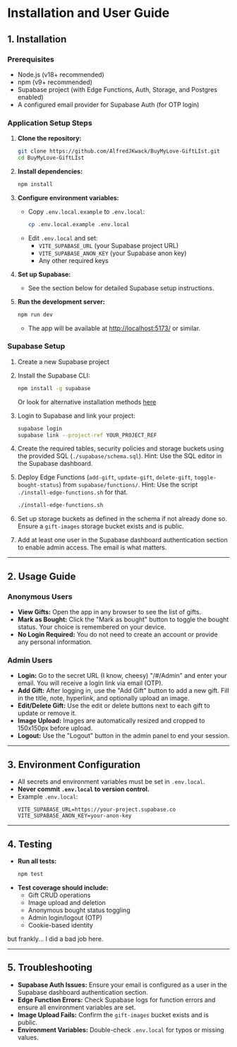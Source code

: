 # Installation and User Guide

## 1. Installation

### Prerequisites

- Node.js (v18+ recommended)
- npm (v9+ recommended)
- Supabase project (with Edge Functions, Auth, Storage, and Postgres enabled)
- A configured email provider for Supabase Auth (for OTP login)

### Application Setup Steps

1. **Clone the repository:**
   ```sh
   git clone https://github.com/AlfredJKwack/BuyMyLove-GiftLIst.git
   cd BuyMyLove-GiftLIst
   ```

2. **Install dependencies:**
   ```sh
   npm install
   ```

3. **Configure environment variables:**
   - Copy `.env.local.example` to `.env.local`:
     ```sh
     cp .env.local.example .env.local
     ```
   - Edit `.env.local` and set:
     - `VITE_SUPABASE_URL` (your Supabase project URL)
     - `VITE_SUPABASE_ANON_KEY` (your Supabase anon key)
     - Any other required keys

4. **Set up Supabase:**
   - See the section below for detailed Supabase setup instructions.

5. **Run the development server:**
   ```sh
   npm run dev
   ```
   - The app will be available at [http://localhost:5173/](http://localhost:5173/) or similar. 

### Supabase Setup

1. Create a new Supabase project
2. Install the Supabase CLI:
   ```bash
   npm install -g supabase
   ```
   Or look for alternative installation methods [here](https://github.com/supabase/cli#install-the-cli)

3. Login to Supabase and link your project:
   ```bash
   supabase login
   supabase link --project-ref YOUR_PROJECT_REF
   ```
4.  Create the required tables, security policies and storage buckets using the provided SQL (`./supabase/schema.sql`). Hint: Use the SQL editor in the Supabase dashboard.
   
5. Deploy Edge Functions (`add-gift`, `update-gift`, `delete-gift`, `toggle-bought-status`) from `supabase/functions/`. Hint: Use the script `./install-edge-functions.sh` for that.
   ```bash
   ./install-edge-functions.sh
   ```
6. Set up storage buckets as defined in the schema if not already done so. Ensure a `gift-images` storage bucket exists and is public.
   
7. Add at least one user in the Supabase dashboard authentication section to enable admin access. The email is what matters.

---

## 2. Usage Guide

### Anonymous Users

- **View Gifts:** Open the app in any browser to see the list of gifts.
- **Mark as Bought:** Click the "Mark as bought" button to toggle the bought status. Your choice is remembered on your device.
- **No Login Required:** You do not need to create an account or provide any personal information.

### Admin Users

- **Login:** Go to the secret URL (I know, cheesy) "/#/Admin" and enter your email. You will receive a login link via email (OTP).
- **Add Gift:** After logging in, use the "Add Gift" button to add a new gift. Fill in the title, note, hyperlink, and optionally upload an image.
- **Edit/Delete Gift:** Use the edit or delete buttons next to each gift to update or remove it.
- **Image Upload:** Images are automatically resized and cropped to 150x150px before upload.
- **Logout:** Use the "Logout" button in the admin panel to end your session.

---

## 3. Environment Configuration

- All secrets and environment variables must be set in `.env.local`.
- **Never commit `.env.local` to version control.**
- Example `.env.local`:
  ```
  VITE_SUPABASE_URL=https://your-project.supabase.co
  VITE_SUPABASE_ANON_KEY=your-anon-key
  ```

---

## 4. Testing

- **Run all tests:**
  ```sh
  npm test
  ```
- **Test coverage should include:**
  - Gift CRUD operations
  - Image upload and deletion
  - Anonymous bought status toggling
  - Admin login/logout (OTP)
  - Cookie-based identity

but frankly... I did a bad job here.

---

## 5. Troubleshooting

- **Supabase Auth Issues:** Ensure your email is configured as a user in the Supabase dashboard authentication section.
- **Edge Function Errors:** Check Supabase logs for function errors and ensure all environment variables are set.
- **Image Upload Fails:** Confirm the `gift-images` bucket exists and is public.
- **Environment Variables:** Double-check `.env.local` for typos or missing values.

